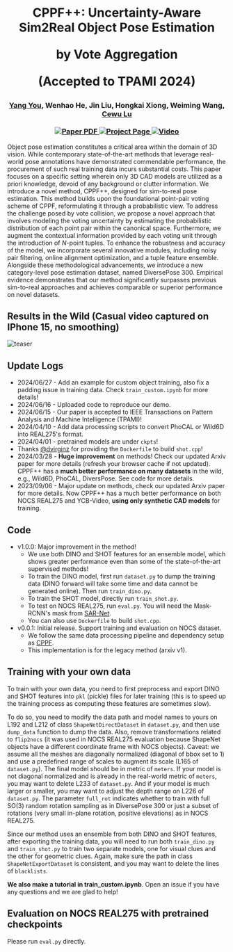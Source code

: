 <h1 align="center">
CPPF++: Uncertainty-Aware Sim2Real Object Pose Estimation 
 
 by Vote Aggregation

 (Accepted to TPAMI 2024)
</h1>

<div align="center">
<h3>
<a href="https://qq456cvb.github.io">Yang You</a>, Wenhao He, Jin Liu, Hongkai Xiong, Weiming Wang, <a href="https://www.mvig.org/">Cewu Lu</a>
<br>
<br>
<a href='https://arxiv.org/abs/2211.13398'>
  <img src='https://img.shields.io/badge/Arxiv-PDF-orange?style=flat&logo=arxiv&logoColor=orange' alt='Paper PDF'>
</a>
<a href='#'>
  <img src='https://img.shields.io/badge/Project-Page-green?style=flat&logo=googlechrome&logoColor=green' alt='Project Page'>
</a>
<a href='#'>
<img src='https://img.shields.io/badge/Youtube-Video-red?style=flat&logo=youtube&logoColor=red' alt='Video'/>
</a>
<br>
</h3>
</div>
 
Object pose estimation constitutes a critical area within the domain of 3D vision. While contemporary state-of-the-art methods that leverage real-world pose annotations have demonstrated commendable performance, the procurement of such real training data incurs substantial costs. This paper focuses on a specific setting wherein only 3D CAD models are utilized as a priori knowledge, devoid of any background or clutter information. We introduce a novel method, CPPF++, designed for sim-to-real pose estimation. This method builds upon the foundational point-pair voting scheme of CPPF, reformulating it through a probabilistic view. To address the challenge posed by vote collision, we propose a novel approach that involves modeling the voting uncertainty by estimating the probabilistic distribution of each point pair within the canonical space. Furthermore, we augment the contextual information provided by each voting unit through the introduction of $N$-point tuples. To enhance the robustness and accuracy of the model, we incorporate several innovative modules, including noisy pair filtering, online alignment optimization, and a tuple feature ensemble. Alongside these methodological advancements, we introduce a new category-level pose estimation dataset, named DiversePose 300.
Empirical evidence demonstrates that our method significantly surpasses previous sim-to-real approaches and achieves comparable or superior performance on novel datasets. 

## Results in the Wild (Casual video captured on IPhone 15, no smoothing)
![teaser](./teaser.gif)

## Update Logs
- 2024/06/27 - Add an example for custom object training, also fix a padding issue in training data. Check `train_custom.ipynb` for more details!
- 2024/06/16 - Uploaded code to reproduce our demo.
- 2024/06/15 - Our paper is accepted to IEEE Transactions on Pattern Analysis and Machine Intelligence (TPAMI)!
- 2024/04/10 - Add data processing scripts to convert PhoCAL or Wild6D into REAL275's format.
- 2024/04/01 - pretrained models are under `ckpts`!
- Thanks <a href='https://github.com/dvirginz'>@dvirginz</a> for providing the `Dockerfile` to build `shot.cpp`!
- 2024/03/28 - **Huge improvement** on methods! Check our updated Arxiv paper for more details (refresh your browser cache if not updated). CPPF++ has a **much better performance on many datasets** in the wild, e.g., Wild6D, PhoCAL, DiversPose. See code for more details.
- 2023/09/06 - Major update on methods, check our updated Arxiv paper for more details. Now CPPF++ has a much better performance on both NOCS REAL275 and YCB-Video, **using only synthetic CAD models** for training.

## Code
- v1.0.0: Major improvement in the method!
  - We use both DINO and SHOT features for an ensemble model, which shows greater performance even than some of the state-of-the-art supervised methods!
  - To train the DINO model, first run `dataset.py` to dump the training data (DINO forward will take some time and data cannot be generated online). Then run `train_dino.py`.
  - To train the SHOT model, directly run `train_shot.py`.
  - To test on NOCS REAL275, run `eval.py`. You will need the Mask-RCNN's mask from [SAR-Net](https://github.com/hetolin/SAR-Net).
  - You can also use `Dockerfile` to build `shot.cpp`.
- v0.0.1: Initial release. Support training and evaluation on NOCS dataset. 
  - We follow the same data processing pipeline and dependency setup as [CPPF](https://github.com/qq456cvb/CPPF).
  - This implementation is for the legacy method (arxiv v1).

## Training with your own data
To train with your own data, you need to first preprocess and export DINO and SHOT features into `pkl` (pickle) files for later training (this is to speed up the training process as computing these features are sometimes slow). 

To do so, you need to modify the data path and model names to yours on L192 and L212 of class `ShapeNetDirectDataset` in `dataset.py`, and then use `dump_data` function to dump the data. Also, remove transformations related to `flip2nocs` (it was used in NOCS REAL275 evaluation because ShapeNet objects have a different coordinate frame with NOCS objects). Caveat: we assume all the meshes are diagonally normalized (diagonal of bbox set to 1) and use a predefined range of scales to augment its scale (L165 of `dataset.py`). The final model should be in metric of `meters`. If your model is not diagonal normalized and is already in the real-world metric of `meters`, you may want to delete L233 of `dataset.py`. And if your model is much larger or smaller, you may want to adjust the depth range on L226 of `dataset.py`. The parameter `full_rot` indicates whether to train with full SO(3) random rotation sampling as in DiversePose 300 or just a subset of rotations (very small in-plane rotation, positive elevations) as in NOCS REAL275.

Since our method uses an ensemble from both DINO and SHOT features, after exporting the training data, you will need to run both `train_dino.py` and `train_shot.py` to train two separate models, one for visual clues and the other for geometric clues. Again, make sure the path in class `ShapeNetExportDataset` is consistent, and you may want to delete the lines of `blacklists`.

**We also make a tutorial in train_custom.ipynb**. Open an issue if you have any questions and we are glad to help!



## Evaluation on NOCS REAL275 with pretrained checkpoints
Please run `eval.py` directly.
